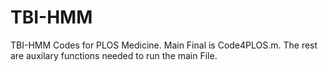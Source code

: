 # TBI-HMM
TBI-HMM Codes for PLOS Medicine.
Main Final is Code4PLOS.m. The rest are auxilary functions needed to run the main File.
